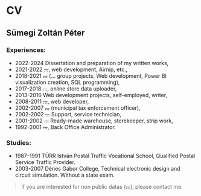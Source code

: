 # CV
## Sümegi Zoltán Péter

### Experiences:
- 2022-2024 Dissertation and preparation of my written works,
- 2021-2022 ~~...~~, web development, Airnip, etc.,
- 2018-2021 ~~...~~ (... group projects, Web development, Power BI visualization creation, SQL programming),
- 2017-2018 ~~...~~, online store data uploader,
- 2013-2016 Web development projects, self-employed, writer,
- 2008-2011 ~~...~~, web developer,
- 2002-2007 ~~...~~ (municipal tax enforcement officer),
- 2002-2002 ~~...~~ Support, service technician,
- 2001-2002 ~~...~~ Ready-made warehouse, storekeeper, strip work,
- 1992-2001 ~~...~~, Back Office Administrator.

### Studies:
- 1987-1991 TŰRR István Postal Traffic Vocational School, Qualified Postal Service Traffic Provider.
- 2003-2007 Dénes Gábor College, Technical electronic design and circuit simulation. Without a state exam.

> If you are interested for non public datas (~~...~~), please contact me.
